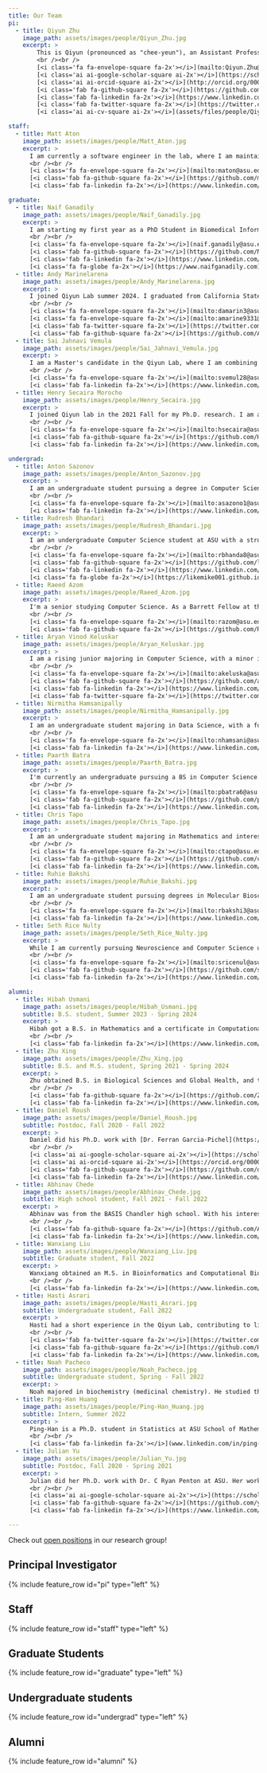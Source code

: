 ```yaml
---
title: Our Team
pi:
  - title: Qiyun Zhu
    image_path: assets/images/people/Qiyun_Zhu.jpg
    excerpt: >
        This is Qiyun (pronounced as "chee-yeun"), an Assistant Professor at the School of Life Sciences, Arizona State University, since August 2020. Prior to this appointment, I completed postdoctoral training at UC San Diego with Dr. Rob Knight. My academic background is multidisciplinary, with research experience and interest in bioinformatics, phylogenetics, microbiology, comparative genomics and molecular biology. I study both computational and biological questions, and strive to expand understanding of the microbial world through its multiple levels: genes, genomes, lineages, communities, hosts, and environments.
        <br /><br />
        [<i class='fa fa-envelope-square fa-2x'></i>](mailto:Qiyun.Zhu@asu.edu)&nbsp;&nbsp;
        [<i class='ai ai-google-scholar-square ai-2x'></i>](https://scholar.google.com/citations?user=mjkV0pUAAAAJ)&nbsp;&nbsp;
        [<i class='ai ai-orcid-square ai-2x'></i>](http://orcid.org/0000-0003-0490-1175)&nbsp;&nbsp;
        [<i class='fab fa-github-square fa-2x'></i>](https://github.com/qiyunzhu/)&nbsp;&nbsp;
        [<i class='fab fa-linkedin fa-2x'></i>](https://www.linkedin.com/in/qiyunzhu/)&nbsp;&nbsp;
        [<i class='fab fa-twitter-square fa-2x'></i>](https://twitter.com/zhuqiyun/)&nbsp;&nbsp;
        [<i class='ai ai-cv-square ai-2x'></i>](assets/files/people/QiyunZhu_CV_Mar2022.pdf)

staff:
  - title: Matt Aton
    image_path: assets/images/people/Matt_Aton.jpg
    excerpt: >
      I am currently a software engineer in the lab, where I am maintaining and developing the open source Python package scikit-bio. Previously, I worked as an undergraduate researcher in the lab while earning a bachelor's degree in molecular biology with a minor in data science. In my free time I enjoy playing drums and making music, and being out in nature.
      <br /><br />
      [<i class='fa fa-envelope-square fa-2x'></i>](mailto:maton@asu.edu)&nbsp;&nbsp;
      [<i class='fab fa-github-square fa-2x'></i>](https://github.com/mataton)&nbsp;&nbsp;
      [<i class='fab fa-linkedin fa-2x'></i>](https://www.linkedin.com/in/mattaton/)

graduate:
  - title: Naif Ganadily
    image_path: assets/images/people/Naif_Ganadily.jpg
    excerpt: >
      I am starting my first year as a PhD Student in Biomedical Informatics. With an M.S. degree from the University of Washington and industrial experience as an AI Consultant, I specialize in generative AI, NLP, and computer vision. I'm passionate about using health-related data to solve important problems in areas such as healthcare, health policy, and health security. My primary ambition is to ensure that emerging health technologies have a positive and beneficial impact.
      <br /><br />
      [<i class='fa fa-envelope-square fa-2x'></i>](naif.ganadily@asu.edu)&nbsp;&nbsp;
      [<i class='fab fa-github-square fa-2x'></i>](https://github.com/Naif-Ganadily)&nbsp;&nbsp;
      [<i class='fab fa-linkedin fa-2x'></i>](https://www.linkedin.com/in/naif-ganadily/)&nbsp;&nbsp;
      [<i class='fa fa-globe fa-2x'></i>](https://www.naifganadily.com)
  - title: Andy Marinelarena
    image_path: assets/images/people/Andy_Marinelarena.jpg
    excerpt: >
      I joined Qiyun Lab summer 2024. I graduated from California State university San Marcos with a degree in Biological Sciences (Molecular and Cell). I am currently pursuing a Masters of Science in Computational life Sciences. I am interested in implementing and developing multi-omic methods to further characterize human health, disease and  microbial ecology.
      <br /><br />
      [<i class='fa fa-envelope-square fa-2x'></i>](mailto:damarin3@asu.edu)&nbsp;&nbsp;
      [<i class='fa fa-envelope-square fa-2x'></i>](mailto:amarine9331@gmail.com)&nbsp;&nbsp;
      [<i class='fab fa-twitter-square fa-2x'></i>](https://twitter.com/Amarine9331)&nbsp;&nbsp;
      [<i class='fab fa-github-square fa-2x'></i>](https://github.com/Amarine9331)
  - title: Sai Jahnavi Vemula
    image_path: assets/images/people/Sai_Jahnavi_Vemula.jpg
    excerpt: >
      I am a Master's candidate in the Qiyun Lab, where I am combining my expertise in biomedical informatics and applied microbiology to tackle diseases through the microbiome lens. I am interested in uncovering how microbial factors influence health conditions, aiming to pave the way for new therapeutic insights. My work exemplifies a seamless blend of technology and biology, driven by a passion for making a difference in healthcare.
      <br /><br />
      [<i class='fa fa-envelope-square fa-2x'></i>](mailto:svemul28@asu.edu)&nbsp;&nbsp;
      [<i class='fab fa-linkedin fa-2x'></i>](https://www.linkedin.com/in/saijahnavivemula/)
  - title: Henry Secaira Morocho
    image_path: assets/images/people/Henry_Secaira.jpg
    excerpt: >
      I joined Qiyun lab in the 2021 Fall for my Ph.D. research. I am a biologist with a multidisciplinary background, which has shaped my interests at the interface of evolution, bioinformatics, microbiology, and systems biology. Currently, I am Bioinformatics and Computational Biology master's student in Spain, and I am working on a research project that focuses on the network analysis of deep sequencing data to understand the adaptive responses of viral populations to varying environments under the supervision of Dr. Susanna Manrubia.
      <br /><br />
      [<i class='fa fa-envelope-square fa-2x'></i>](mailto:hsecaira@asu.edu)&nbsp;&nbsp;
      [<i class='fab fa-github-square fa-2x'></i>](https://github.com/HSecaira)&nbsp;&nbsp;
      [<i class='fab fa-linkedin fa-2x'></i>](https://www.linkedin.com/in/henry-secaira-morocho-7a080a146)

undergrad:
  - title: Anton Sazonov
    image_path: assets/images/people/Anton_Sazonov.jpg
    excerpt: >
      I am an undergraduate student pursuing a degree in Computer Science with a minor in Mathematics. I have a passion for machine learning & deep learning, and in particular I’m interested in tackling optimization problems. Within the Qiyun Lab, I’m researching ways to improve efficiency of the protein language models used in scikit-bio.
      <br /><br />
      [<i class='fa fa-envelope-square fa-2x'></i>](mailto:asazono1@asu.edu)&nbsp;&nbsp;
      [<i class='fab fa-linkedin fa-2x'></i>](https://www.linkedin.com/in/anton-sazonov-60789a252/)
  - title: Rudresh Bhandari
    image_path: assets/images/people/Rudresh_Bhandari.jpg
    excerpt: >
      I am an undergraduate Computer Science student at ASU with a strong passion for machine learning and software development. My experiences include developing cross-platform mobile applications, refining machine learning models, and creating innovative projects at hackathons. I am driven by a desire to create software that helps communities and makes a meaningful impact. In my free time, I enjoy reading, playing basketball, and am a proud 49ers fan.
      <br /><br />
      [<i class='fa fa-envelope-square fa-2x'></i>](mailto:rbhanda8@asu.edu)&nbsp;&nbsp;
      [<i class='fab fa-github-square fa-2x'></i>](https://github.com/likeMike001)&nbsp;&nbsp;
      [<i class='fab fa-linkedin fa-2x'></i>](https://www.linkedin.com/in/rudresh-bhandari-0817481aa/)&nbsp;&nbsp;
      [<i class='fa fa-globe fa-2x'></i>](https://likemike001.github.io/mike-port/)
  - title: Raeed Azom
    image_path: assets/images/people/Raeed_Azom.jpg
    excerpt: >
      I'm a senior studying Computer Science. As a Barrett Fellow at the Qiyun Lab, I'm currently working on enhancing the scikit-bio software. I love tackling complex problems through the medium of code, and working on scikit-bio allows me to engage with these kinds of problems daily. It's a ton of fun, and knowing that our work will benefit researchers not just at ASU but throughout the larger scientific community makes working on this project all the more rewarding.
      <br /><br />
      [<i class='fa fa-envelope-square fa-2x'></i>](mailto:razom@asu.edu)&nbsp;&nbsp;
      [<i class='fab fa-github-square fa-2x'></i>](https://github.com/RaeedA)
  - title: Aryan Vinod Keluskar
    image_path: assets/images/people/Aryan_Keluskar.jpg
    excerpt: >
      I am a rising junior majoring in Computer Science, with a minor in Statistics. I love to meet wonderful people; develop impactful software; and to innovate & inspire! What started out as exploring my interest, coding has allowed me to meet the most soulful people of my life, as well as contribute to the social good of the communities that raise dreamers such as myself. Writing code for scikit-bio is certainly a stepping stone for me to understand the nuances of professional software development and developing libraries for the community.
      <br /><br />
      [<i class='fa fa-envelope-square fa-2x'></i>](mailto:akeluska@asu.edu)&nbsp;&nbsp;
      [<i class='fab fa-github-square fa-2x'></i>](https://github.com/aryankeluskar)&nbsp;&nbsp;
      [<i class='fab fa-linkedin fa-2x'></i>](https://www.linkedin.com/in/aryankeluskar/)&nbsp;&nbsp;
      [<i class='fab fa-twitter-square fa-2x'></i>](https://twitter.com/aryankeluskar6)
  - title: Nirmitha Hamsanipally
    image_path: assets/images/people/Nirmitha_Hamsanipally.jpg
    excerpt: >
      I am an undergraduate student majoring in Data Science, with a focus in Mathematics. As a past pre-health student, I am particularly fascinated by how machine learning algorithms can be applied to analyze complex biological data, uncovering patterns that can lead to new insights. I also enjoy creating intuitive visualizations that make data more accessible and understandable. Currently I am working on improving scikit-bio as a Barrett College Fellow.
      <br /><br />
      [<i class='fa fa-envelope-square fa-2x'></i>](mailto:nhamsani@asu.edu)&nbsp;&nbsp;
      [<i class='fab fa-linkedin fa-2x'></i>](https://www.linkedin.com/in/nirmitha-h-576b56112/)
  - title: Paarth Batra
    image_path: assets/images/people/Paarth_Batra.jpg
    excerpt: >
      I'm currently an undergraduate pursuing a BS in Computer Science. Strong passion for deep learning and neural networks, and mature programming experience through personal projects and internships at DoS. New researcher for Qiyun Lab (S24) developing and maintaining scikit-bio, focused on integration of LLM technologies with existing library features.
      <br /><br />
      [<i class='fa fa-envelope-square fa-2x'></i>](mailto:pbatra6@asu.edu)&nbsp;&nbsp;
      [<i class='fab fa-github-square fa-2x'></i>](https://github.com/paarth-b)&nbsp;&nbsp;
      [<i class='fab fa-linkedin fa-2x'></i>](https://www.linkedin.com/in/paarth-batra/)
  - title: Chris Tapo
    image_path: assets/images/people/Chris_Tapo.jpg
    excerpt: >
      I am an undergraduate student majoring in Mathematics and interested in the application of combinatorics and algebra to computational biology and bioinformatics. I am excited to be a part of this lab, where I plan to study the relationship between combinatorial structures and optimization problems in phylogenetics. Currently, I am working on the implementation of algorithms used for phylogenetic inference.
      <br /><br />
      [<i class='fa fa-envelope-square fa-2x'></i>](mailto:ctapo@asu.edu)&nbsp;&nbsp;
      [<i class='fab fa-github-square fa-2x'></i>](https://github.com/christapo)&nbsp;&nbsp;
      [<i class='fab fa-linkedin fa-2x'></i>](https://www.linkedin.com/in/chris-tapo-2a08a42b2/)
  - title: Ruhie Bakshi
    image_path: assets/images/people/Ruhie_Bakshi.jpg
    excerpt: >
      I am an undergraduate student pursuing degrees in Molecular Biosciences and Biotechnology, as well as Data Science. I am also minoring in Sustainability. I am thrilled to be part of this lab, where I am conducting research for my honors thesis. It has allowed me to dive deeper into my multidisciplinary background to use data-driven methods to address complex biological problems.
      <br /><br />
      [<i class='fa fa-envelope-square fa-2x'></i>](mailto:rbakshi3@asu.edu)&nbsp;&nbsp;
      [<i class='fab fa-linkedin fa-2x'></i>](https://www.linkedin.com/in/ruhie-bakshi-10a16020a/)
  - title: Seth Rice Nulty
    image_path: assets/images/people/Seth_Rice_Nulty.jpg
    excerpt: >
      While I am currently pursuing Neuroscience and Computer Science undergraduate degrees at ASU, I gravitated towards microbiome research in the context of the complex role of the microbiome-gut-brain axis in brain function and neurodegenerative disease. After taking Dr. Zhu's Introduction to Computational Molecular Biology, I was shown the power of applying computational approaches to address biological problems involving large-scale data analysis and I developed a strong interest in the field of bioinformatics. With the Qiyun lab, I am currently gaining experience in building machine learning software packages that bring efficiency to the process of analyzing metagenomic data.
      <br /><br />
      [<i class='fa fa-envelope-square fa-2x'></i>](mailto:sricenul@asu.edu)&nbsp;&nbsp;
      [<i class='fab fa-github-square fa-2x'></i>](https://github.com/sethrn)&nbsp;&nbsp;
      [<i class='fab fa-linkedin fa-2x'></i>](https://www.linkedin.com/in/seth-rn/)

alumni:
  - title: Hibah Usmani
    image_path: assets/images/people/Hibah_Usmani.jpg
    subtitle: B.S. student, Summer 2023 - Spring 2024
    excerpt: >
      Hibah got a B.S. in Mathematics and a certificate in Computational Life Sciences. Co-advised by Dr. Brett Neilan from the University of Newcastle, she studied the diversity and function of halogenases in cyanobacteria. After graduation, she continued to pursue an M.S. degree in Statistics at ASU.
      <br /><br />
      [<i class='fab fa-linkedin fa-2x'></i>](https://www.linkedin.com/in/hibah-usmani/)
  - title: Zhu Xing
    image_path: assets/images/people/Zhu_Xing.jpg
    subtitle: B.S. and M.S. student, Spring 2021 - Spring 2024
    excerpt: >
      Zhu obtained B.S. in Biological Sciences and Global Health, and then M.S. in Microbiology at ASU. She conducted multiple research projects including studies of microbiomes in breast cancer and alzheimer's disease, evaluation of phylogenetic alpha diversity metrics, and prompt engineering for metagenomics. After completing her study at ASU in 2024, she became a Ph.D. student at the University of North Carolina at Chapel Hill.
      <br /><br />
      [<i class='fab fa-github-square fa-2x'></i>](https://github.com/Zhu288)&nbsp;&nbsp;
      [<i class='fab fa-linkedin fa-2x'></i>](https://www.linkedin.com/in/zhu-xing-a734661b5/)
  - title: Daniel Roush
    image_path: assets/images/people/Daniel_Roush.jpg
    subtitle: Postdoc, Fall 2020 - Fall 2022
    excerpt: >
      Daniel did his Ph.D. work with [Dr. Ferran Garcia-Pichel](https://www.garcia-pichellab.com/) at ASU. He made significant contributions to the development and adaptation of bioinformatics approaches for microbiome analysis (most notably the Woltka project), the study of host-associated and environmental microbiomes, and the management of lab activities and facilities. He also continued to study Cyanobacteria diversity and phylogeny. After completing postdoc training, he joined Native Microbials as a Microbiome Field Scientist.
      <br /><br />
      [<i class='ai ai-google-scholar-square ai-2x'></i>](https://scholar.google.com/citations?user=oNXQvWkAAAAJ)&nbsp;&nbsp;
      [<i class='ai ai-orcid-square ai-2x'></i>](https://orcid.org/0000-0001-8025-2117)&nbsp;&nbsp;
      [<i class='fab fa-github-square fa-2x'></i>](https://github.com/droush)&nbsp;&nbsp;
      [<i class='fab fa-linkedin fa-2x'></i>](https://www.linkedin.com/in/dwroush/)
  - title: Abhinav Chede
    image_path: assets/images/people/Abhinav_Chede.jpg
    subtitle: High school student, Fall 2021 - Fall 2022
    excerpt: >
      Abhinav was from the BASIS Chandler high school. With his interest and skills in machine learning, data mining and software development, he made valuable contributions to the projects of cell size evolution and metagenome binning in the Qiyun lab. He was admitted to Brown University in 2023.
      <br /><br />
      [<i class='fab fa-github-square fa-2x'></i>](https://github.com/AbhinavChede)&nbsp;&nbsp;
      [<i class='fab fa-linkedin fa-2x'></i>](https://www.linkedin.com/in/abhinav-chede-012777206/)
  - title: Wanxiang Liu
    image_path: assets/images/people/Wanxiang_Liu.jpg
    subtitle: Graduate student, Fall 2022
    excerpt: >
      Wanxiang obtained an M.S. in Bioinformatics and Computational Biology at Saint Louis University. He performed sequence data processing, microbiome community analysis and host trait prediction using a phylogenetic tree. He continued to explore opportunities in the Evolutionary Biology Ph.D. program at ASU.
      <br /><br />
      [<i class='fab fa-linkedin fa-2x'></i>](https://www.linkedin.com/in/wanxiang-liu-273673b8/)
  - title: Hasti Asrari
    image_path: assets/images/people/Hasti_Asrari.jpg
    subtitle: Undergraduate student, Fall 2022
    excerpt: >
      Hasti had a short experience in the Qiyun Lab, contributing to literature review and education regarding host-associated microbiomes. Meanwhile she studied black widow spider microbiomes under Dr. Chad Johnson's mentorship. She received the honor of New College's Outstanding Undergraduate ([spotlight video](https://www.youtube.com/watch?v=OhnO7btlGmo)). After graduation, she started her Ph.D. study in Marine and Environmental Biology in the University of Southern California.
      <br /><br />
      [<i class='fab fa-twitter-square fa-2x'></i>](https://twitter.com/ha_microworld)&nbsp;&nbsp;
      [<i class='fab fa-github-square fa-2x'></i>](https://github.com/Hasrari)&nbsp;&nbsp;
      [<i class='fab fa-linkedin fa-2x'></i>](https://www.linkedin.com/in/hastiasrari/)
  - title: Noah Pacheco
    image_path: assets/images/people/Noah_Pacheco.jpg
    subtitle: Undergraduate student, Spring - Fall 2022
    excerpt: >
      Noah majored in biochemistry (medicinal chemistry). He studied the methodology of molecular phylogenetics. He was exploring a career in biomedical sciences.
  - title: Ping-Han Huang
    image_path: assets/images/people/Ping-Han_Huang.jpg
    subtitle: Intern, Summer 2022
    excerpt: >
      Ping-Han is a Ph.D. student in Statistics at ASU School of Mathematical and Statistical Sciences. Her area of focus is functional data analysis and experimental design. In addition to her work in statistics, She has research experience in analyzing gene expression data and investigating the relationship between metastatic cancer and human endogenous retrovirus. She looks forward to expanding horizons in bioinformatics and exploring the gene-disease associations through various statistical models.
      <br /><br />
      [<i class='fab fa-linkedin fa-2x'></i>](www.linkedin.com/in/ping-han-huang)
  - title: Julian Yu
    image_path: assets/images/people/Julian_Yu.jpg
    subtitle: Postdoc, Fall 2020 - Spring 2021
    excerpt: >
      Julian did her Ph.D. work with Dr. C Ryan Penton at ASU. Her work in the Qiyun Lab included the development of a bioinformatics approach for community analysis of metagenomic data, the analysis of honey bee metagenomes, and the setup of a molecular biology lab. She became a Bioinformatician and Microbiome Scientist at Heliae Development.
      <br /><br />
      [<i class='ai ai-google-scholar-square ai-2x'></i>](https://scholar.google.com/citations?user=PT0_hHYAAAAJ)&nbsp;&nbsp;
      [<i class='fab fa-github-square fa-2x'></i>](https://github.com/yujulian0168)&nbsp;&nbsp;
      [<i class='fab fa-linkedin fa-2x'></i>](https://www.linkedin.com/in/julian-yu-38836a141)

---
```


Check out [open positions](join) in our research group!

## Principal Investigator

{% include feature_row id="pi" type="left" %}

## Staff

{% include feature_row id="staff" type="left" %}

## Graduate Students

{% include feature_row id="graduate" type="left" %}

## Undergraduate students

{% include feature_row id="undergrad" type="left" %}

## Alumni

{% include feature_row id="alumni" %}
